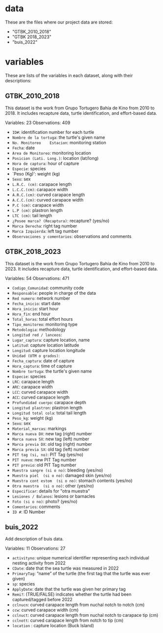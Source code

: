 # data

These are the files where our project data are stored:

- "GTBK_2010_2018"
- "GTBK 2018_2023"
- "buis_2022"

# variables

These are lists of the variables in each dataset, along with their descriptions:

## GTBK_2010_2018
This dataset is the work from Grupo Tortugero Bahía de Kino from 2010 to 2018. It includes recapture data, turtle identification, and effort-based data. 

Variables: 23
Observations: 409

- `ID#`: identification number for each turtle
- `Nombre de la tortuga`: the turtle's given name 
- `No. Monitoreo	Estacion`: monitoring station	
- `Fecha`: date
- `Area de Monitoreo`: monitoring location
- `Posicion (Lati. Long.)`: location (lat/long)	
- `Hora de captura`: hour of capture 
- `Especie`: species	
- `Peso (Kg)': weight (kg)	
- `Sexo`: sex	
- `L.R.C. (cm)`: carapace length 	
- `L.C.C.(cm)`: carapace width	
- `A.R.C.(cm)`: curved carapace length	
- `A.C.C.(cm)`: curved carapace width 	
- `P.C (cm)`: carapace width	
- `L.P (cm)`: plastron length	
- `LTC (cm)`: tail length 	
- `¿Posee marca? (Recaptura)`: recapture? (yes/no)
- `Marca Derecha`: right tag number
- `Marca Izquierda`: left tag number
- `Observaciones y comentarios`: observations and comments 


## GTBK_2018_2023
This dataset is the work from Grupo Tortugero Bahía de Kino from 2010 to 2023. It includes recapture data, turtle identification, and effort-based data. 

Variables: 54
Observations: 471

- `Codigo_Comunidad`: community code	
- `Responsable`: people in charge of the data	
- `Red numero`: network number 	
- `Fecha_inicio`: start date	
- `Hora_inicio`: start hour	
- `Hora_fin`: end hour	
- `Total_horas`: total effort hours 
- `Tipo_monitoreo`: monitoring type 
- `Metodologia`: methodology
- `Longitud red / lanceos`: 
- `Lugar_captura`: capture location, name	
- `Latitud`: capture location latitude 	
- `Longitud`: capture location longitude	
- `Unidad (UTM o grados)`:	
- `Fecha_captura`: date of capture
- `Hora_captura`: time of capture
- `Nombre tortuga`: the turtle's given name	
- `Especie`: species	
- `LRC`: carapace length	
- `ARC`: carapace width	
- `LCC`: curved carapace width
- `ACC`: curved carapace length	
- `Profundidad cuerpo`: carapace depth	
- `Longitud plastron`: plastron length
- `Longitud total cola`: total tail length 
- `Peso_kg`: weight (kg)	
- `Sexo`: sex
- `Material_marcas`: markings	
- `Marca nueva DX`: new tag (right)	number
- `Marca nueva SX`: new tag (left) number
- `Marca previa DX`: old tag (right) number
- `Marca previa SX`: old tag (left) number
- `PIT tag (si, no)`: PIT Tag (yes/no)	
- `PIT nuevo`: new PIT Tag number 
- `PIT previo`: old PIT Tag number
- `Muestra sangre (si o no)`: bleeding (yes/no)
- `Muestra piel  (si o no)`: damaged skin (yes/no)
- `Muestra cont estom  (si o no)`: stomach contents (yes/no)	
- `Otra muestra  (si o no)`: other (yes/no)
- `Especificar`: details for "otra muestra"
- `Lesiones / Balanos`: lesions or barnacles	
- `Foto (si o no)`: photo? (yes/no)	
- `Comentarios`: comments	
- `ID #`: ID Number	

## buis_2022
Add description of buis data. 

Variables: 11
Observations: 27

- `activityno`: unique numerical identifier representing each individual nesting activity from 2022
- `CDate`: date that the sea turtle was measured in 2022
- `PrimaryTag`: “name” of the turtle (the first tag that the turtle was ever given)
- `sp`: species
- `ApplyDate`: date that the turtle was given her primary tag
- `Remi?`: (TRUE/FALSE) indicates whether the turtle had been captured/tagged before 2022
- `cclnucn`: curved carapace length from nuchal notch to notch (cm)
- `ccw`: curved carapace width (cm)
- `cclnuct`: curved carapace length from nuchal notch to carapace tip (cm)
- `cclnott`: curved carapace length from notch to tip (cm)
- `location` : capture location (Buck Island)



